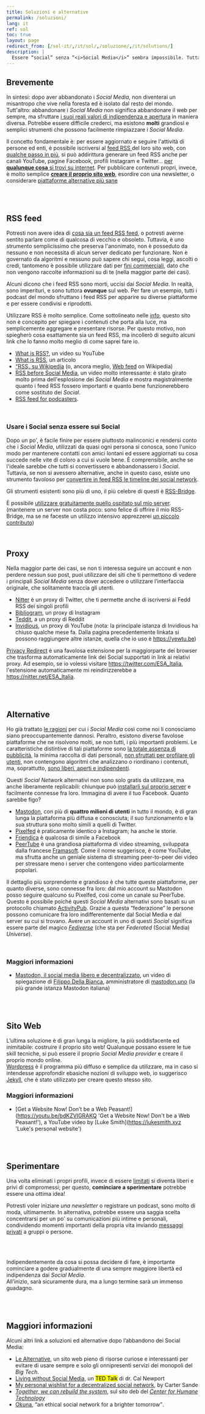 ```yaml
---
title: Soluzioni e alternative
permalink: /soluzioni/
lang: it
ref: sol
toc: true
layout: page
redirect_from: [/sol-it/,/it/sol/,/soluzione/,/it/solutions/]
description: |
  Essere “social” senza “<i>Social Media</i>” sembra impossibile. Tuttavia, quella senza <i>Social Media</i> è una nuova vita, straordinaria, piena di sorprese, scoperte, autenticità ed eccitazione, ma, soprattutto, <strong>libera</strong>. Esistono alcune favolose soluzioni talmente perfette da far apparire i <i>Social Media</i> quasi inutili e stupidi.
---
```

## Brevemente

In sintesi: dopo aver abbandonato i *Social Media*, non diventerai un misantropo che vive nella foresta ed è isolato dal resto del mondo. Tutt'altro: abbandonare i *Social Media* non significa abbandonare il web per sempre, ma sfruttare <u>i suoi reali valori di indipendenza e apertura</u> in maniera diversa. Potrebbe essere difficile crederci, ma esistono **molti** grandiosi e semplici strumenti che possono facilmente rimpiazzare i *Social Media*.

Il concetto fondamentale è: per essere aggiornato e seguire l'attività di persone ed enti, è possibile iscriversi al [feed RSS ](#rss-feed) del loro sito web, con [qualche passo in più](#usare-i-social-senza-essere-sui-social), si può addirittura generare un feed RSS anche per canali YouTube, pagine Facebook, profili Instagram e Twitter… <u>per <strong>qualunque cosa</strong> si trovi su internet</u>. Per pubblicare contenuti propri, invece, è molto semplice [**creare il proprio sito web**](#sito-web), esordire con una newsletter, o considerare [piattaforme alternative più sane](#alternative)

<br>
<br>

## RSS feed

Potresti non avere idea di [cosa sia un feed RSS feed](https://it.wikipedia.org/wiki/RSS '“RSS” su Wikipedia'), o potresti averne sentito parlare come di qualcosa di vecchio e obsoleto. Tuttavia, è uno strumento semplicissimo che preserva l'anonimato, non è posseduto da nessuno e non necessita di alcun server dedicato per funzionare. Non è governato da algoritmi e nessuno può sapere chi segui, cosa leggi, ascolti o credi, tantomeno è possibile utilizzare dati per [fini commerciali](/perché#profilazione 'Profilazione'), dato che non vengono raccolte informazioni su di te (nella maggior parte dei casi).

Alcuni dicono che i feed RSS sono morti, uccisi dai *Social Media*. In realtà, sono imperituri, e sono tuttora **ovunque** sul web. Per fare un esempio, tutti i podcast del mondo sfruttano i feed RSS per apparire su diverse piattaforme e per essere condivisi e riprodotti.

Utilizzare RSS è molto semplice. Come sottolineato nelle [info](/info 'Informazioni'), questo sito non è concepito per spiegare i contenuti che porta alla luce, ma semplicemente aggregare e presentare risorse. Per questo motivo, non spiegherò cosa esattamente sia un feed RSS, ma incollerò di seguito alcuni link che lo fanno molto meglio di come saprei fare io.

- [What is RSS?](https://yewtu.be/6HNUqDL-pI8?quality=dash&dark_mode=true&player_style=youtube&subtitles=en%2Cit), un video su YouTube
- [What is RSS](https://www.digitaltrends.com/computing/what-is-an-rss-feed/), un articolo
- [“RSS„ su Wikipedia](https://it.wikipedia.org/wiki/RSS) (o, ancora meglio, [Web feed](https://it.wikipedia.org/wiki/Web_feed) on Wikipedia)
- [RSS before Social Media](https://yewtu.be/watch?v=0klgLsSxGsU&quality=dash&dark_mode=true&player_style=youtube&subtitles=en), un video molto interessante: è stato girato molto prima dell'esplosione dei *Social Media* e mostra magistralmente quanto i feed RSS fossero importanti e quanto bene funzionerebbero come sostituto dei *Social*.
- [RSS feed for podcasters](https://yewtu.be/TU5zc-u6dhY?t=159).

<br>

### Usare i Social senza essere sui Social

Dopo un po', è facile finire per essere piuttosto malinconici e rendersi conto che i *Social Media*, utilizzati da quasi ogni persona si conosca, sono l'unico modo per mantenere contatti con amici lontani ed essere aggiornati su cosa succede nelle vite di coloro a cui si vuole bene. È comprensibile, anche se l'ideale sarebbe che tutti si convertissero e abbandonassero i *Social*. Tuttavia, se non si avessero alternative, anche in questo caso, esiste uno strumento favoloso per <u>convertire in feed RSS le timeline dei social network</u>.

Gli strumenti esistenti sono più di uno, il più celebre di questi è [RSS-Bridge](https://github.com/RSS-Bridge/rss-bridge 'RSS-Bridge si GitHub').

È possibile <u>utilizzare gratuitamente <a href='https://rss-bridge.tommi.space' rel='noopener noreferrer' target='_blank' title='RSS-Bridge di Tommi'>quello ospitato sul mio server</a></u>.\
(mantenere un server non costa poco: sono felice di offrire il mio RSS-Bridge, ma se ne faceste un utilizzo intensivo apprezzerei [un piccolo contributo](https://it.liberapay.com/tommi/donate 'Dona a Tommi su Liberapay'))

<br>

## Proxy

Nella maggior parte dei casi, se non ti interessa seguire un account e non perdere nessun suo post, puoi utilizzare dei siti che ti permettono di vedere i principali *Social Media* senza dover accedere o utilizzare l’interfaccia originale, che solitamente traccia gli utenti.

- [Nitter](https://nitter.net 'Nitter') è un proxy di Twitter, che ti permette anche di iscriversi ai Fedd RSS dei singoli profili
- [Bibliogram](https://bibliogram 'Bibliogram'), un proxy di Instagram
- [Teddit](https://teddit.net/ 'Teddit'), a un proxy di Reddit
- [Invidious](https://invidio.us 'Invidious'), un proxy di YouTube (nota: la principale istanza di Invidious ha chiuso qualche mese fa. Dalla pagina precedentemente linkata si possono raggiungere altre istanze, quella che io uso è <https://yewtu.be>)

[Privacy Redirect](https://github.com/SimonBrazell/privacy-redirect 'Privacy Redirect') è una favolosa estensione per la maggiorparte dei browser che trasforma automaticamente link dei Social supportati in link ai relativi proxy. Ad esempio, se io volessi visitare <https://twitter.com/ESA_Italia>, l'estensione automaticamente mi reindirizzerebbe a <https://nitter.net/ESA_Italia>.

<br>
<br>

## Alternative

Ho già trattato [le ragioni](/perché 'Perché') per cui i *Social Media* così come noi li conosciamo siano preoccupantemente dannosi. Peraltro, esistono diverse favolose piattaforme che ne risolvono molti, se non tutti, i più importanti problemi. Le caratteristiche distintive di tali piattaforme sono <u>la totale assenza di pubblicità</u>, la minima raccolta di dati personali, <u>non sfruttati per profilare gli utenti</u>, non contengono algoritmi che analizzano o riordinano i contenuti, ma, soprattutto, <u>sono liberi, aperti e indipendenti</u>.

Questi *Social Network* alternativi non sono solo gratis da utilizzare, ma anche liberamente replicabili: chiunque può [installarli sul proprio server](#crea-il-tuo 'Crea il tuo social') e facilmente connesse fra loro. Immagina di avere il tuo Facebook. Quanto sarebbe figo?

- [Mastodon](https://mastodon.it 'Mastodon'), con più di **quattro milioni di utenti** in tutto il mondo, è di gran lunga la piattaforma più diffusa e conosciuta; il suo funzionamento e la sua struttura sono molto simili a quelli di Twitter.
- [Pixelfed](https://pixelfed.org 'Pixelfed') è praticamente identico a Instagram; ha anche le storie.
- [Friendica](https://friendi.ca 'Friendica') è qualcosa di simile a Facebook
- [PeerTube](https://joinpeertube.org 'PeerTube official website') è una grandiosa piattaforma di video streaming, sviluppata dalla francese [Framasoft](https://framasoft.org/it/ 'Framasoft'). Come il nome suggerisce, è come YouTube, ma sfrutta anche un geniale sistema di streaming peer-to-peer dei video per stressare meno i server che contengono video particolarmente popolari.

Il dettaglio più sorprendente e grandioso è che tutte queste piattaforme, per quanto diverse, sono connesse fra loro: dal mio account su Mastodon posso seguire qualcuno su Pixelfed, così come un canale su PeerTube. Questo è possibile poiché questi *Social Media* alternativi sono basati su un protocollo chiamato [ActivityPub](https://it.wikipedia.org/wiki/ActivityPub 'ActivityPub su Wikipedia'). Grazie a questa “federazione” le persone possono comunicare fra loro indifferentemente dal Social Media e dal server su cui si trovano. Avere un account in uno di questi *Social* significa essere parte del magico [*Fediverse*](https://it.wikipedia.org/wiki/Fediverse 'Fediverse on Wikipedia') (che sta per *Federated* (Social Media) *Universe*).

<br>

### Maggiori informazioni

- [Mastodon, il social media libero e decentralizzato](https://video.linux.it/videos/watch/3f6460c5-c1a9-4362-b0c9-824e0d1f8f86 'Mastodon, il social media libero e decentralizzato'), un video di spiegazione di [Filippo Della Bianca](https://mastodon.uno/@filippodb '@filippodb su mastodon.uno'), amministratore di [mastodon.uno](https://mastodon.uno 'mastodon.uno') (la più grande istanza Mastodon italiana)

<br>
<br>

## Sito Web

L’ultima soluzione è di gran lunga la migliore, la più soddisfacente ed inimitabile: costruire il proprio sito web! Qualunque possano essere le tue skill tecniche, si può essere il proprio *Social Media* *provider* e creare il proprio mondo online.\
[Wordpress](https://wordpress.com 'Wordpress') è il programma più diffuso e semplice da utilizzare, ma in caso si intendesse approfondir ebasiche nozioni di sviluppo web, io suggerisco  [Jekyll](https://jekyllrb.com 'Jekyll'), che è stato utilizzato per creare questo stesso sito.

### Maggiori informazioni

- [Get a Website Now! Don’t be a Web Peasant!](https://youtu.be/bdKZVIGRAKQ 'Get a Website Now! Don't be a Web Peasant!'), a YouTube video by [Luke Smith](https://lukesmith.xyz 'Luke's personal website')

<br>
<br>

## Sperimentare

Una volta eliminati i propri profili, invece di essere [limitati](/perché#chiusura 'Perché > Chiusura') si diventa liberi e privi di compromessi; per questo, **cominciare a sperimentare** potrebbe essere una ottima idea!

Potresti voler iniziare *una newsletter* o registrare un podcast, sono molto di moda, ultimamente. In alternativa, potrebbe essere una saggia scelta concentrarsi per un po' su comunicazioni più intime e personali, condividendo momenti importanti della propria vita inviando [messaggi privati](https://signal.org 'Signal') a gruppi o persone.

<br>
<br>

Indipendentemente da cosa si possa decidere di fare, è importante cominciare a godere gradualmente di una sempre maggiore libertà ed indipendenza dai *Social Media*.\
All’inizio, sarà sicuramente dura, ma a lungo termine sarà un immenso guadagno.

<br>
<br>

## Maggiori informazioni

Alcuni altri link a soluzioni ed alternative dopo l’abbandono dei Social Media:

- [Le Alternative](https://lealternative.net 'Le Alternative'), un sito web pieno di risorse curiose e interessanti per evitare di usare sempre e solo gli onnipresenti servizi dei monopoli del *Big Tech*.
- [Living without Social Media](https://youtu.be/3E7hkPZ-HTk 'Quit social media - Dr. Cal Newport - TEDxTysons'), un <mark class='red'>TED Talk</mark> di dr. Cal Newport
- [My personal wishlist for a decentralized social network](https://carter.sande.duodecima.technology/decentralized-wishlist/ 'My personal wishlist for a decentralized social network'), by Carter Sande
- [<cite>Together, we can rebuild the system</cite>](https://www.humanetech.com/rebuild 'Together, we can align technology with humanity’s best interests'), sul sito deb del [<cite>Center for Humane Technology</cite>](https://www.humanetech.com/ 'Center for Humane Technology')
- [Okuna](https://about.okuna.io 'Okuna'), <q>an ethical social network for a brighter tomorrow</q>.
